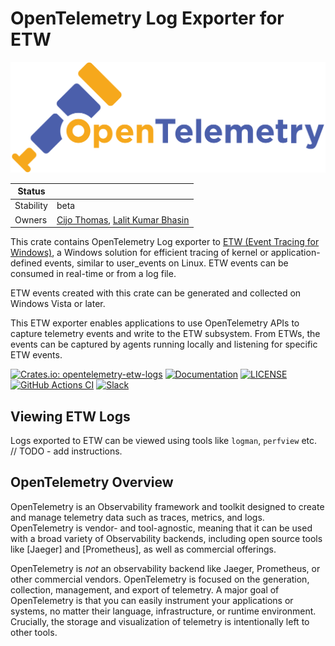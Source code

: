 # OpenTelemetry Log Exporter for ETW

![OpenTelemetry — An observability framework for cloud-native software.][splash]

[splash]: https://raw.githubusercontent.com/open-telemetry/opentelemetry-rust/main/assets/logo-text.png

| Status        |           |
| ------------- |-----------|
| Stability     | beta      |
| Owners        | [Cijo Thomas](https://github.com/cijothomas), [Lalit Kumar Bhasin](https://github.com/lalitb) |

This crate contains OpenTelemetry Log exporter to
[ETW (Event Tracing for Windows)](https://learn.microsoft.com/en-us/windows-hardware/drivers/devtest/event-tracing-for-windows--etw-), a Windows solution
for efficient tracing of kernel or application-defined events, similar to user_events on Linux.
ETW events can be consumed in real-time or from a log file.

ETW events created with this crate can be generated and collected on Windows Vista or later.

This ETW exporter enables applications to use OpenTelemetry APIs to capture telemetry events and write to the ETW subsystem. From ETWs, the events can be
captured by agents running locally and listening for specific ETW events.

[![Crates.io: opentelemetry-etw-logs](https://img.shields.io/crates/v/opentelemetry-etw-logs.svg)](https://crates.io/crates/opentelemetry-etw-logs)
[![Documentation](https://docs.rs/opentelemetry-etw-logs/badge.svg)](https://docs.rs/opentelemetry-etw-logs)
[![LICENSE](https://img.shields.io/crates/l/opentelemetry-etw-logs)](./LICENSE)
[![GitHub Actions CI](https://github.com/open-telemetry/opentelemetry-rust/workflows/CI/badge.svg)](https://github.com/open-telemetry/opentelemetry-rust/actions?query=workflow%3ACI+branch%3Amain)
[![Slack](https://img.shields.io/badge/slack-@cncf/otel/rust-brightgreen.svg?logo=slack)](https://cloud-native.slack.com/archives/C03GDP0H023)

## Viewing ETW Logs

Logs exported to ETW can be viewed using tools like `logman`, `perfview` etc.
// TODO - add instructions.

## OpenTelemetry Overview

OpenTelemetry is an Observability framework and toolkit designed to create and
manage telemetry data such as traces, metrics, and logs. OpenTelemetry is
vendor- and tool-agnostic, meaning that it can be used with a broad variety of
Observability backends, including open source tools like [Jaeger] and
[Prometheus], as well as commercial offerings.

OpenTelemetry is *not* an observability backend like Jaeger, Prometheus, or other
commercial vendors. OpenTelemetry is focused on the generation, collection,
management, and export of telemetry. A major goal of OpenTelemetry is that you
can easily instrument your applications or systems, no matter their language,
infrastructure, or runtime environment. Crucially, the storage and visualization
of telemetry is intentionally left to other tools.
